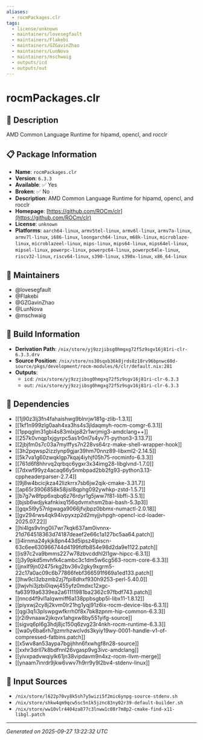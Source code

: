 ```yaml
---
aliases:
  - rocmPackages.clr
tags:
  - license/unknown
  - maintainers/lovesegfault
  - maintainers/Flakebi
  - maintainers/GZGavinZhao
  - maintainers/LunNova
  - maintainers/mschwaig
  - outputs/icd
  - outputs/out
---
```


# rocmPackages.clr

## 📝 Description

AMD Common Language Runtime for hipamd, opencl, and rocclr

## 📋 Package Information

- **Name**: `rocmPackages.clr`
- **Version**: `6.3.3`
- **Available**: ✅ Yes
- **Broken**: ✅ No
- **Description**: AMD Common Language Runtime for hipamd, opencl, and rocclr
- **Homepage**: [https://github.com/ROCm/clr](https://github.com/ROCm/clr)
- **License**: `unknown`
- **Platforms**: `aarch64-linux`, `armv5tel-linux`, `armv6l-linux`, `armv7a-linux`, `armv7l-linux`, `i686-linux`, `loongarch64-linux`, `m68k-linux`, `microblaze-linux`, `microblazeel-linux`, `mips-linux`, `mips64-linux`, `mips64el-linux`, `mipsel-linux`, `powerpc-linux`, `powerpc64-linux`, `powerpc64le-linux`, `riscv32-linux`, `riscv64-linux`, `s390-linux`, `s390x-linux`, `x86_64-linux`
## 👥 Maintainers

- @lovesegfault
- @Flakebi
- @GZGavinZhao
- @LunNova
- @mschwaig


## 🔧 Build Information

- **Derivation Path**: `/nix/store/yj9zzjibsg0hmgxg72f5z9sgv16j81ri-clr-6.3.3.drv`
- **Source Position**: `/nix/store/ns30sqxb36k8jrds8z18rv96bpnwc60d-source/pkgs/development/rocm-modules/6/clr/default.nix:281`
- **Outputs**:
  - `icd`:  `/nix/store/yj9zzjibsg0hmgxg72f5z9sgv16j81ri-clr-6.3.3`
  - `out`:  `/nix/store/yj9zzjibsg0hmgxg72f5z9sgv16j81ri-clr-6.3.3`

## 🔗 Dependencies

- [[1j90z3lj3fn4fahaishwg9blnrjw181g-zlib-1.3.1]]
- [[1kf1n999zlg0aah4xa3hs4s3jldaqmyh-rocm-comgr-6.3.1]]
- [[1ppqglm31gbi4s83mlxjp82r1wrjmig3-amdclang++]]
- [[257k0vnqp1xjgyrpc5as1r0nl7s4yv71-python3-3.13.7]]
- [[2jbjfm0s7c03a7mylffys7n228vs64rz-make-shell-wrapper-hook]]
- [[3h2pqwsp2izzlynp9gjar39hm70nnz89-libxml2-2.14.5]]
- [[5k7va1g60zwqklgp7kqaj4iyhjf05h75-rocminfo-6.3.3]]
- [[761d6f8hhrvq2qrbqc6ygxr3x34img28-libglvnd-1.7.0]]
- [[7dxwf99yz4acaq66y5nmbpad2bb2fg93-python3.13-cppheaderparser-2.7.4]]
- [[9j8w4bcicjkza42lizkrrx7sb6jw2qik-cmake-3.31.7]]
- [[ap65r3906858k58jisl8qphg092ywhkp-zstd-1.5.7]]
- [[b7g7w8fpp6xqbq6z76rdyr1g5jww7f81-libffi-3.5.1]]
- [[bjsb6wdjykafnkixq156qdvmxhsm2bai-bash-5.3p3]]
- [[gqx5l9y57nlgwaga9066jfvjbpz0bbmx-numactl-2.0.18]]
- [[gv294rws4qk94ivpyxzp2d2myjjvhpgh-opencl-icd-loader-2025.07.22]]
- [[hi4lgs9vlng0li7wr7kqk637am0ivnnx-21d764518363d74187deaef2e66c1a127bc5aa64.patch]]
- [[i4irnma24ykjk8pn443d5ipsz4lpiscn-63c6ee630966744d4199fdfb854e98d2da9e1122.patch]]
- [[is97c2va9bmms227w78zbvcddhl2l1gw-hipcc-6.3.1]]
- [[j3y9pkd5mvhfk4cambc3c1dm5w6cg563-rocm-core-6.3.3]]
- [[jnxlf9jn02475rkg2bv36v2gky9xgrm5-22c17a0ac09c6b77866febf366591f669a1ed133.patch]]
- [[lhw9cl3zbzmb2zj7fpi8dhxf930h9253-perl-5.40.0]]
- [[lwjvhi3jzbi0iqwj455yfz0mdxc12xgc-fa63919a6339ea2a61111981ba2362c97fbdf743.patch]]
- [[nncd4f9vl1alqwmiff6a138ppbsgbp5l-libx11-1.8.12]]
- [[piyxwj2cy8j2kvm0lr21hg1yqj91z6ix-rocm-device-libs-6.3.1]]
- [[qgi3q1i3plswpgwfkrrh0f8x7bk8zpnm-hip-common-6.3.3]]
- [[r2i9vnaaw2jikqvx1ahgxw8by551yifg-source]]
- [[sigvq6pl6g3hdj8jc150q6zvg23r4nkh-rocm-runtime-6.3.3]]
- [[wa0y6ba6rh7gzmrhzwclvds3kyiy19wy-0001-handle-v1-of-compressed-fatbins.patch]]
- [[x5wv8an53aypa7bgijhhn6fxwhgf8n28-source]]
- [[xxhr3drll7k8bdfnnl26vgasp9vg3ivc-amdclang]]
- [[yivxpadvwqiylk61jn38vipdavm9n4xz-rocm-llvm-merge]]
- [[ynaam7inrdr9jkw6vwv7h9rr9y9l2bv4-stdenv-linux]]

## 📁 Input Sources

- `/nix/store/l622p70vy8k5sh7y5wizi5f2mic6ynpg-source-stdenv.sh`
- `/nix/store/shkw4qm9qcw5sc5n1k5jznc83ny02r39-default-builder.sh`
- `/nix/store/ww10vlr4404za877c3lnww1c08r7m8p2-cmake-find-x11-libgl.patch`

---
*Generated on 2025-09-27 13:22:32 UTC*
